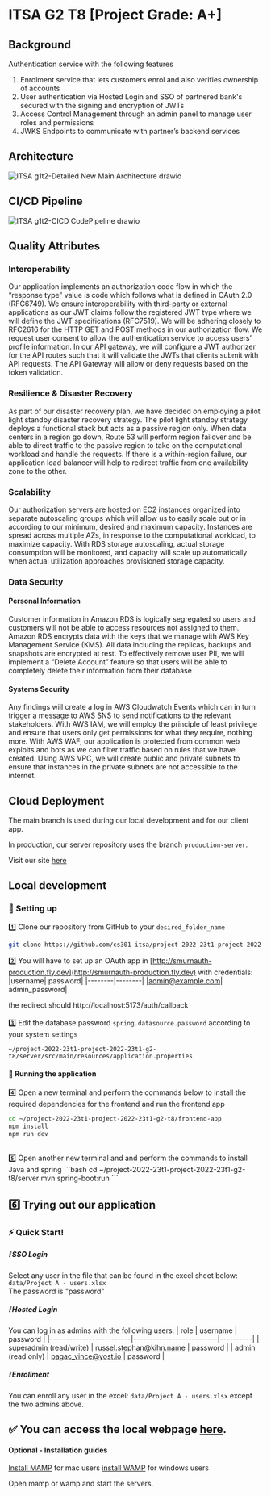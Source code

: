 # ITSA G2 T8 [Project Grade: A+]
## Background
Authentication service with the following features
1. Enrolment service that lets customers enrol and also verifies ownership of accounts
2. User authentication via Hosted Login and SSO of partnered bank's secured with the signing and encryption of JWTs
3. Access Control Management through an admin panel to manage user roles and permissions
4. JWKS Endpoints to communicate with partner’s backend services 

## Architecture 
![ITSA g1t2-Detailed New Main Architecture drawio](https://user-images.githubusercontent.com/72493091/202087704-ff8e1b3e-e776-426b-8273-7b424ce88dca.png)

## CI/CD Pipeline
![ITSA g1t2-CICD CodePipeline drawio](https://user-images.githubusercontent.com/72493091/202087805-961efc7f-caf0-4ed7-9518-d4c37fcbc007.png)

## Quality Attributes
### Interoperability
Our application implements an authorization code flow in which the “response type” value is code which follows what is defined in OAuth 2.0 (RFC6749). We ensure interoperability with third-party or external applications as our JWT claims follow the registered JWT type where we will define the JWT specifications (RFC7519). We will be adhering closely to RFC2616 for the HTTP GET and POST methods in our authorization flow.
We request user consent to allow the authentication service to access users’ profile information. In our API gateway, we will configure a JWT authorizer for the API routes such that it will validate the JWTs that clients submit with API requests. The API Gateway will allow or deny requests based on the token validation.

### Resilience & Disaster Recovery
As part of our disaster recovery plan, we have decided on employing a pilot light standby disaster recovery strategy. The pilot light standby strategy deploys a functional stack but acts as a passive region only. When data centers in a region go down, Route 53 will perform region failover and be able to direct traffic to the passive region to take on the computational workload and handle the requests. If there is a within-region failure, our application load balancer will help to redirect traffic from one availability zone to the other. 

### Scalability 
Our authorization servers are hosted on EC2 instances organized into separate autoscaling groups which will allow us to easily scale out or in according to our minimum, desired and maximum capacity. Instances are spread across multiple AZs, in response to the computational workload, to maximize capacity. With RDS storage autoscaling, actual storage consumption will be monitored, and capacity will scale up automatically when actual utilization approaches provisioned storage capacity.  

### Data Security
#### Personal Information
Customer information in Amazon RDS is logically segregated so users and customers will not be able to access resources not assigned to them. Amazon RDS encrypts data with the keys that we manage with AWS Key Management Service (KMS). All data including the replicas, backups and snapshots are encrypted at rest. To effectively remove user PII, we will implement a “Delete Account” feature so that users will be able to completely delete their information from their database
#### Systems Security
Any findings will create a log in AWS Cloudwatch Events which can in turn trigger a message to AWS SNS to send notifications to the relevant stakeholders.
With AWS IAM, we will employ the principle of least privilege and ensure that users only get permissions for what they require, nothing more. With AWS WAF, our application is protected from common web exploits and bots as we can filter traffic based on rules that we have created. Using AWS VPC, we will create public and private subnets to ensure that instances in the private subnets are not accessible to the internet.

## Cloud Deployment
The main branch is used during our local development and for our client app.

In production, our server repository uses the branch `production-server`.

Visit our site [here](http://itsag2t8.com)

## Local development
### 🔧 Setting up
1️⃣ Clone our repository from GitHub to your `desired_folder_name`
```bash
git clone https://github.com/cs301-itsa/project-2022-23t1-project-2022-23t1-g2-t8.git desired_folder_name
```

2️⃣ You will have to set up an OAuth app in [http://smurnauth-production.fly.dev](http://smurnauth-production.fly.dev) with credentials:<br>
|username| password|
|--------|--------|
|admin@example.com| admin_password|

the redirect should http://localhost:5173/auth/callback
<br><br>
3️⃣ Edit the database password `spring.datasource.password` according to your system settings
```
~/project-2022-23t1-project-2022-23t1-g2-t8/server/src/main/resources/application.properties
```

#### 🏃 Running the application 
4️⃣ Open a new terminal and perform the commands below to install the required dependencies for the frontend and run the frontend app
```bash
cd ~/project-2022-23t1-project-2022-23t1-g2-t8/frontend-app
npm install 
npm run dev
```
<br>
5️⃣ Open another new terminal and and perform the commands to install Java and spring
```bash
cd ~/project-2022-23t1-project-2022-23t1-g2-t8/server
mvn spring-boot:run
```
<br>

## 6️⃣ Trying out our application
### ⚡️ Quick Start!
##### ❕ SSO Login
Select any user in the file that can be found in the excel sheet below:
`data/Project A - users.xlsx`<br>
The password is "password"

##### ❕ Hosted Login
You can log in as admins with the following users:
| role                    | username                 | password |
|-------------------------|--------------------------|----------|
| superadmin (read/write) | russel.stephan@kihn.name | password |
| admin (read only)       | pagac_vince@yost.io      | password |

##### ❕ Enrollment
You can enroll any user in the excel: `data/Project A - users.xlsx` except the two admins above.


## ✅ You can access the local webpage [here](http://localhost:5173/).


#### Optional - Installation guides
[Install MAMP](https://www.mamp.info/en/downloads/) for mac users
[install WAMP](https://www.wampserver.com/en/) for windows users

Open mamp or wamp and start the servers.
